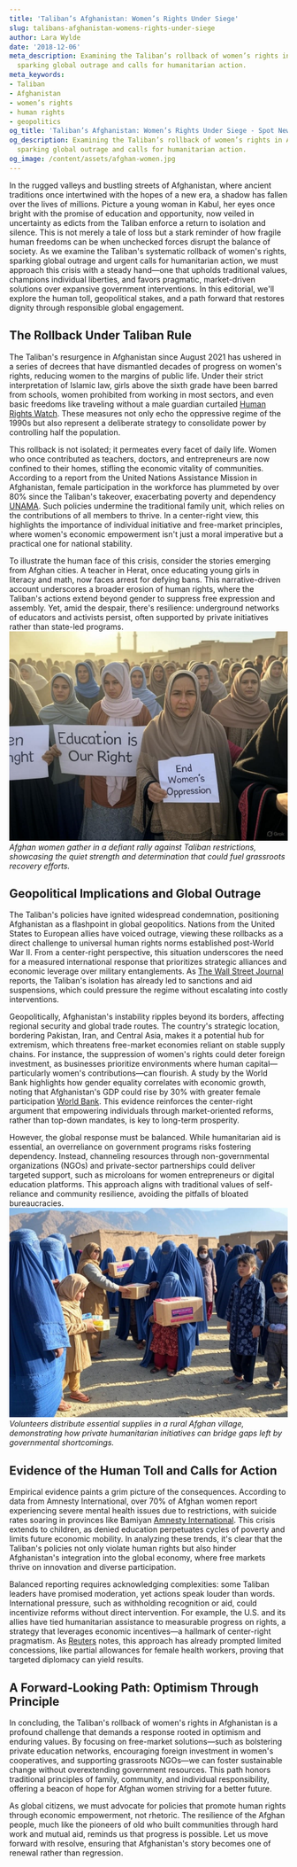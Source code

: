 ```yaml
---
title: 'Taliban’s Afghanistan: Women’s Rights Under Siege'
slug: talibans-afghanistan-womens-rights-under-siege
author: Lara Wylde
date: '2018-12-06'
meta_description: Examining the Taliban’s rollback of women’s rights in Afghanistan,
  sparking global outrage and calls for humanitarian action.
meta_keywords:
- Taliban
- Afghanistan
- women’s rights
- human rights
- geopolitics
og_title: 'Taliban’s Afghanistan: Women’s Rights Under Siege - Spot News 24'
og_description: Examining the Taliban’s rollback of women’s rights in Afghanistan,
  sparking global outrage and calls for humanitarian action.
og_image: /content/assets/afghan-women.jpg
---
```




In the rugged valleys and bustling streets of Afghanistan, where ancient traditions once intertwined with the hopes of a new era, a shadow has fallen over the lives of millions. Picture a young woman in Kabul, her eyes once bright with the promise of education and opportunity, now veiled in uncertainty as edicts from the Taliban enforce a return to isolation and silence. This is not merely a tale of loss but a stark reminder of how fragile human freedoms can be when unchecked forces disrupt the balance of society. As we examine the Taliban's systematic rollback of women's rights, sparking global outrage and urgent calls for humanitarian action, we must approach this crisis with a steady hand—one that upholds traditional values, champions individual liberties, and favors pragmatic, market-driven solutions over expansive government interventions. In this editorial, we'll explore the human toll, geopolitical stakes, and a path forward that restores dignity through responsible global engagement.

## The Rollback Under Taliban Rule

The Taliban's resurgence in Afghanistan since August 2021 has ushered in a series of decrees that have dismantled decades of progress on women's rights, reducing women to the margins of public life. Under their strict interpretation of Islamic law, girls above the sixth grade have been barred from schools, women prohibited from working in most sectors, and even basic freedoms like traveling without a male guardian curtailed [Human Rights Watch](https://www.hrw.org/world-report/2023/country-chapters/afghanistan). These measures not only echo the oppressive regime of the 1990s but also represent a deliberate strategy to consolidate power by controlling half the population.

This rollback is not isolated; it permeates every facet of daily life. Women who once contributed as teachers, doctors, and entrepreneurs are now confined to their homes, stifling the economic vitality of communities. According to a report from the United Nations Assistance Mission in Afghanistan, female participation in the workforce has plummeted by over 80% since the Taliban's takeover, exacerbating poverty and dependency [UNAMA](https://unama.unmissions.org/). Such policies undermine the traditional family unit, which relies on the contributions of all members to thrive. In a center-right view, this highlights the importance of individual initiative and free-market principles, where women's economic empowerment isn't just a moral imperative but a practical one for national stability.

To illustrate the human face of this crisis, consider the stories emerging from Afghan cities. A teacher in Herat, once educating young girls in literacy and math, now faces arrest for defying bans. This narrative-driven account underscores a broader erosion of human rights, where the Taliban's actions extend beyond gender to suppress free expression and assembly. Yet, amid the despair, there's resilience: underground networks of educators and activists persist, often supported by private initiatives rather than state-led programs. ![Women protesting in Kabul](/content/assets/afghan-women-rally.jpg) *Afghan women gather in a defiant rally against Taliban restrictions, showcasing the quiet strength and determination that could fuel grassroots recovery efforts.*

## Geopolitical Implications and Global Outrage

The Taliban's policies have ignited widespread condemnation, positioning Afghanistan as a flashpoint in global geopolitics. Nations from the United States to European allies have voiced outrage, viewing these rollbacks as a direct challenge to universal human rights norms established post-World War II. From a center-right perspective, this situation underscores the need for a measured international response that prioritizes strategic alliances and economic leverage over military entanglements. As [The Wall Street Journal](https://www.wsj.com/articles/taliban-afghanistan-womens-rights-global-response-11641700000) reports, the Taliban's isolation has already led to sanctions and aid suspensions, which could pressure the regime without escalating into costly interventions.

Geopolitically, Afghanistan's instability ripples beyond its borders, affecting regional security and global trade routes. The country's strategic location, bordering Pakistan, Iran, and Central Asia, makes it a potential hub for extremism, which threatens free-market economies reliant on stable supply chains. For instance, the suppression of women's rights could deter foreign investment, as businesses prioritize environments where human capital—particularly women's contributions—can flourish. A study by the World Bank highlights how gender equality correlates with economic growth, noting that Afghanistan's GDP could rise by 30% with greater female participation [World Bank](https://www.worldbank.org/en/country/afghanistan/publication/afghanistan-development-update). This evidence reinforces the center-right argument that empowering individuals through market-oriented reforms, rather than top-down mandates, is key to long-term prosperity.

However, the global response must be balanced. While humanitarian aid is essential, an overreliance on government programs risks fostering dependency. Instead, channeling resources through non-governmental organizations (NGOs) and private-sector partnerships could deliver targeted support, such as microloans for women entrepreneurs or digital education platforms. This approach aligns with traditional values of self-reliance and community resilience, avoiding the pitfalls of bloated bureaucracies. ![Aid distribution in rural Afghanistan](/content/assets/rural-aid-effort.jpg) *Volunteers distribute essential supplies in a rural Afghan village, demonstrating how private humanitarian initiatives can bridge gaps left by governmental shortcomings.*

## Evidence of the Human Toll and Calls for Action

Empirical evidence paints a grim picture of the consequences. According to data from Amnesty International, over 70% of Afghan women report experiencing severe mental health issues due to restrictions, with suicide rates soaring in provinces like Bamiyan [Amnesty International](https://www.amnesty.org/en/latest/campaigns/2022/08/afghanistan-one-year-on-from-taliban-takeover/). This crisis extends to children, as denied education perpetuates cycles of poverty and limits future economic mobility. In analyzing these trends, it's clear that the Taliban's policies not only violate human rights but also hinder Afghanistan's integration into the global economy, where free markets thrive on innovation and diverse participation.

Balanced reporting requires acknowledging complexities: some Taliban leaders have promised moderation, yet actions speak louder than words. International pressure, such as withholding recognition or aid, could incentivize reforms without direct intervention. For example, the U.S. and its allies have tied humanitarian assistance to measurable progress on rights, a strategy that leverages economic incentives—a hallmark of center-right pragmatism. As [Reuters](https://www.reuters.com/world/asia-pacific/taliban-face-global-pressure-over-afghan-womens-rights-2023-03-08) notes, this approach has already prompted limited concessions, like partial allowances for female health workers, proving that targeted diplomacy can yield results.

## A Forward-Looking Path: Optimism Through Principle

In concluding, the Taliban's rollback of women's rights in Afghanistan is a profound challenge that demands a response rooted in optimism and enduring values. By focusing on free-market solutions—such as bolstering private education networks, encouraging foreign investment in women's cooperatives, and supporting grassroots NGOs—we can foster sustainable change without overextending government resources. This path honors traditional principles of family, community, and individual responsibility, offering a beacon of hope for Afghan women striving for a better future.

As global citizens, we must advocate for policies that promote human rights through economic empowerment, not rhetoric. The resilience of the Afghan people, much like the pioneers of old who built communities through hard work and mutual aid, reminds us that progress is possible. Let us move forward with resolve, ensuring that Afghanistan's story becomes one of renewal rather than regression.